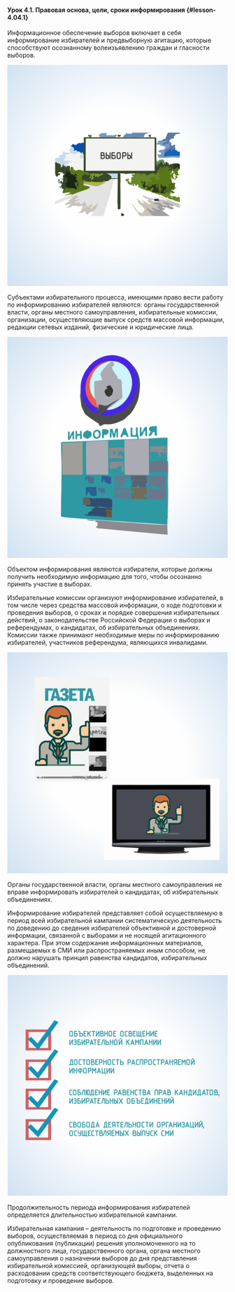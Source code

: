 #### Урок 4.1. Правовая основа, цели, сроки информирования {#lesson-4.04.1}

Информационное обеспечение выборов включает в себя информирование избирателей и предвыборную агитацию, которые способствуют осознанному волеизъявлению граждан и гласности выборов.

![Рисунок 4.1.1. Информационное обеспечение способствует осознанному выбору граждан ](./4.04.1.1.svg)

Субъектами избирательного процесса, имеющими право вести работу по информированию избирателей являются: органы государственной власти, органы местного самоуправления, избирательные комиссии, организации, осуществляющие выпуск средств массовой информации, редакции сетевых изданий, физические и юридические лица.

![Рисунок 4.1.2. Избирательные комиссии всех уровней проводят работу по информированию ](./4.04.1.2.svg)

Объектом информирования являются избиратели, которые должны получить необходимую информацию для того, чтобы осознанно принять участие в выборах.

Избирательные комиссии организуют информирование избирателей, в том числе через средства массовой информации, о ходе подготовки и проведения выборов, о сроках и порядке совершения избирательных действий, о законодательстве Российской Федерации о выборах и референдумах, о кандидатах, об избирательных объединениях. Комиссии также принимают необходимые меры по информированию избирателей, участников референдума, являющихся инвалидами.

![Рисунок 4.1.3. Избирательные комиссии организуют информирование избирателей, в том числе через средства массовой информации ](./4.04.1.3.svg)

Органы государственной власти, органы местного самоуправления не вправе информировать избирателей о кандидатах, об избирательных объединениях.

Информирование избирателей представляет собой осуществляемую в период всей избирательной кампании систематическую деятельность по доведению до сведения избирателей объективной и достоверной информации, связанной с выборами и не носящей агитационного характера. При этом содержание информационных материалов, размещаемых в СМИ или распространяемых иным способом, не должно нарушать принцип равенства кандидатов, избирательных объединений.

![Рисунок 4.1.4. Принципы информирования избирателей ](./4.04.1.4.svg)

Продолжительность периода информирования избирателей определяется длительностью избирательной кампании.

Избирательная кампания – деятельность по подготовке и проведению выборов, осуществляемая в период со дня официального опубликования (публикации) решения уполномоченного на то должностного лица, государственного органа, органа местного самоуправления о назначении выборов до дня представления избирательной комиссией, организующей выборы, отчета о расходовании средств соответствующего бюджета, выделенных на подготовку и проведение выборов.
